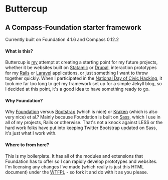 # Buttercup

## A Compass-Foundation starter framework

Currently built on Foundation 4.1.6 and Compass 0.12.2

#### What is this?

Buttercup is <a href="http://pendragondevelopment.com">my</a> attempt at creating a starting point for my future projects, whether it be websites built on <a href="http://statamic.com">Statamic</a> or <a href="http://drupal.org">Drupal</a>, interaction prototypes for my <a href="http://rubyonrails.org">Rails</a> or <a href="http://laravel.com">Laravel</a> applications, or just something I want to throw together quickly. When I participated in the <a href="http://hackforchange.org">National Day of Civic Hacking</a>, it took me far too long to get my framework set up for a simple Jekyll blog, so I decided at this point, it's a good idea to have something ready to go.

#### Why Foundation?

Why <a href="http://foundation.zurb.com">Foundation</a> versus <a href="http://twitter.github.io/bootstrap">Bootstrap</a> (which is nice) or <a href="http://cferdinandi.github.io/kraken">Kraken</a> (which is also very nice) et al.? Mainly because Foundation is built on <a href="http://sass-lang.com">Sass</a>, which I use in all of my projects, Rails or otherwise. That's not a knock against LESS or the hard work folks have put into keeping Twitter Bootstrap updated on Sass, it's just what I work with.

#### Where to from here?

This is my boilerplate. It has all of the modules and extensions that Foundation has to offer so I can rapidly develop prototypes and websites. I'm licensing any changes I've made (which really is just this HTML document) under the <a href="http://www.wtfpl.net/">WTFPL</a> - so fork it and do with it as you please.